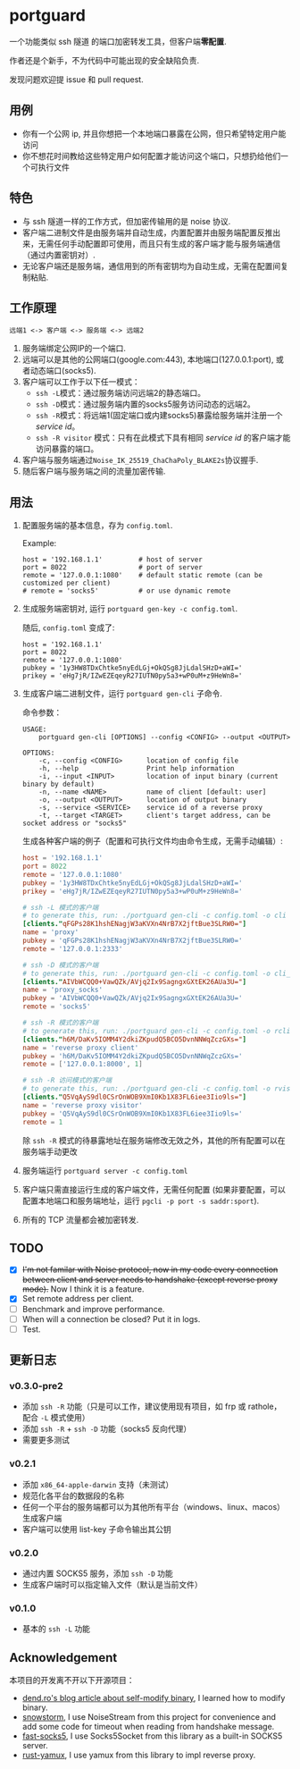 # portguard

一个功能类似 ssh 隧道 的端口加密转发工具，但客户端**零配置**.

作者还是个新手，不为代码中可能出现的安全缺陷负责.

发现问题欢迎提 issue 和 pull request.

## 用例

- 你有一个公网 ip, 并且你想把一个本地端口暴露在公网，但只希望特定用户能访问
- 你不想花时间教给这些特定用户如何配置才能访问这个端口，只想扔给他们一个可执行文件

## 特色

- 与 ssh 隧道一样的工作方式，但加密传输用的是 noise 协议.
- 客户端二进制文件是由服务端并自动生成，内置配置并由服务端配置反推出来，无需任何手动配置即可使用，而且只有生成的客户端才能与服务端通信（通过内置密钥对）.
- 无论客户端还是服务端，通信用到的所有密钥均为自动生成，无需在配置间复制粘贴.

## 工作原理

```
远端1 <-> 客户端 <-> 服务端 <-> 远端2
```

1. 服务端绑定公网IP的一个端口.
2. 远端可以是其他的公网端口(google.com:443), 本地端口(127.0.0.1:port), 或者动态端口(socks5).
3. 客户端可以工作于以下任一模式：
	- `ssh -L`模式：通过服务端访问远端2的静态端口。
	- `ssh -D`模式：通过服务端内置的socks5服务访问动态的远端2。
	- `ssh -R`模式：将远端1(固定端口或内建socks5)暴露给服务端并注册一个 _service id_。
	- `ssh -R visitor` 模式：只有在此模式下具有相同 _service id_ 的客户端才能访问暴露的端口。
4. 客户端与服务端通过`Noise_IK_25519_ChaChaPoly_BLAKE2s`协议握手.
5. 随后客户端与服务端之间的流量加密传输.

## 用法

1. 配置服务端的基本信息，存为 `config.toml`.

	Example:
	```
	host = '192.168.1.1'         # host of server
	port = 8022                  # port of server
	remote = '127.0.0.1:1080'    # default static remote (can be customized per client)
	# remote = 'socks5'          # or use dynamic remote
	```

2. 生成服务端密钥对, 运行 `portguard gen-key -c config.toml`.

	随后, `config.toml` 变成了:
	```
	host = '192.168.1.1'
	port = 8022
	remote = '127.0.0.1:1080'
	pubkey = '1y3HW8TDxChtke5nyEdLGj+OkQSg8JjLdalSHzD+aWI='
	prikey = 'eHg7jR/IZwEZEqeyR27IUTN0py5a3+wP0uM+z9HeWn8='
	```

2. 生成客户端二进制文件，运行 `portguard gen-cli` 子命令.

	命令参数：
	```
	USAGE:
	    portguard gen-cli [OPTIONS] --config <CONFIG> --output <OUTPUT>

	OPTIONS:
	    -c, --config <CONFIG>      location of config file
	    -h, --help                 Print help information
	    -i, --input <INPUT>        location of input binary (current binary by default)
	    -n, --name <NAME>          name of client [default: user]
	    -o, --output <OUTPUT>      location of output binary
	    -s, --service <SERVICE>    service id of a reverse proxy
	    -t, --target <TARGET>      client's target address, can be socket address or "socks5"
	```

	生成各种客户端的例子（配置和可执行文件均由命令生成，无需手动编辑）:

	```toml
	host = '192.168.1.1'
	port = 8022
	remote = '127.0.0.1:1080'
	pubkey = '1y3HW8TDxChtke5nyEdLGj+OkQSg8JjLdalSHzD+aWI='
	prikey = 'eHg7jR/IZwEZEqeyR27IUTN0py5a3+wP0uM+z9HeWn8='

	# ssh -L 模式的客户端
	# to generate this, run: ./portguard gen-cli -c config.toml -o cli -t 127.0.0.1:2333
	[clients."qFGPs28K1hshENagjW3aKVXn4NrB7X2jftBue3SLRW0="]
	name = 'proxy'
	pubkey = 'qFGPs28K1hshENagjW3aKVXn4NrB7X2jftBue3SLRW0='
	remote = '127.0.0.1:2333'

	# ssh -D 模式的客户端
	# to generate this, run: ./portguard gen-cli -c config.toml -o cli_socks5 -t socks5
	[clients."AIVbWCQQ0+VawQZk/AVjq2Ix9SagngxGXtEK26AUa3U="]
	name = 'proxy_socks'
	pubkey = 'AIVbWCQQ0+VawQZk/AVjq2Ix9SagngxGXtEK26AUa3U='
	remote = 'socks5'

	# ssh -R 模式的客户端
	# to generate this, run: ./portguard gen-cli -c config.toml -o rclient -s 1 -t 127.0.0.1:8000
	[clients."h6M/DaKv5IOMM4Y2dkiZKpudQ5BCO5DvnNNWqZczGXs="]
	name = 'reverse proxy client'
	pubkey = 'h6M/DaKv5IOMM4Y2dkiZKpudQ5BCO5DvnNNWqZczGXs='
	remote = ['127.0.0.1:8000', 1]

	# ssh -R 访问模式的客户端
	# to generate this, run: ./portguard gen-cli -c config.toml -o rvisitor -s 1
	[clients."Q5VqAyS9dl0CSrOnWOB9XmI0Kb1X83FL6iee3Iio9ls="]
	name = 'reverse proxy visitor'
	pubkey = 'Q5VqAyS9dl0CSrOnWOB9XmI0Kb1X83FL6iee3Iio9ls='
	remote = 1
	```

	除 `ssh -R` 模式的待暴露地址在服务端修改无效之外，其他的所有配置可以在服务端手动更改

3. 服务端运行 `portguard server -c config.toml`

4. 客户端只需直接运行生成的客户端文件，无需任何配置 (如果非要配置，可以配置本地端口和服务端地址，运行 `pgcli -p port -s saddr:sport`).

5. 所有的 TCP 流量都会被加密转发.

## TODO

- [x] ~~I'm not familar with Noise protocol, now in my code every connection between client and server needs to handshake (except reverse proxy mode).~~ Now I think it is a feature.
- [x] Set remote address per client.
- [ ] Benchmark and improve performance.
- [ ] When will a connection be closed?  Put it in logs.
- [ ] Test.

## 更新日志

### v0.3.0-pre2
- 添加 `ssh -R` 功能（只是可以工作，建议使用现有项目，如 frp 或 rathole， 配合 `-L` 模式使用）
- 添加 `ssh -R` + `ssh -D` 功能（socks5 反向代理）
- 需要更多测试

### v0.2.1
- 添加 `x86_64-apple-darwin` 支持（未测试）
- 规范化各平台的数据段的名称
- 任何一个平台的服务端都可以为其他所有平台（windows、linux、macos）生成客户端
- 客户端可以使用 list-key 子命令输出其公钥

### v0.2.0
- 通过内置 SOCKS5 服务，添加 `ssh -D` 功能
- 生成客户端时可以指定输入文件（默认是当前文件）

### v0.1.0
- 基本的 `ssh -L` 功能


## Acknowledgement

本项目的开发离不开以下开源项目：

- [dend.ro's blog article about self-modify binary](https://blog.dend.ro/self-modifying-rust/), I learned how to modify binary.
- [snowstorm](https://github.com/black-binary/snowstorm), I use NoiseStream from this project for convenience
and add some code for timeout when reading from handshake message.
- [fast-socks5](https://github.com/dizda/fast-socks5), I use Socks5Socket from this library as a built-in SOCKS5 server.
- [rust-yamux](https://github.com/libp2p/rust-yamux), I use yamux from this library to impl reverse proxy.